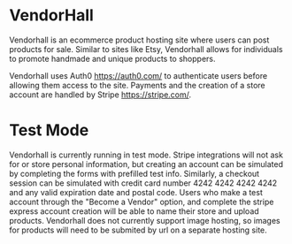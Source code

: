 # VendorHall

Vendorhall is an ecommerce product hosting site where users can post products for sale. Similar to sites like Etsy, Vendorhall allows for individuals to promote handmade and unique products to shoppers.

Vendorhall uses Auth0 https://auth0.com/ to authenticate users before allowing them access to the site. Payments and the creation of a store account are handled by Stripe https://stripe.com/.

# Test Mode

Vendorhall is currently running in test mode. Stripe integrations will not ask for or store personal information, but creating an account can be simulated by completing the forms with prefilled test info. Similarly, a checkout session can be simulated with credit card number 4242 4242 4242 4242 and any valid expiration date and postal code.
Users who make a test account through the "Become a Vendor" option, and complete the stripe express account creation will be able to name their store and upload products.
Vendorhall does not currently support image hosting, so images for products will need to be submited by url on a separate hosting site.
